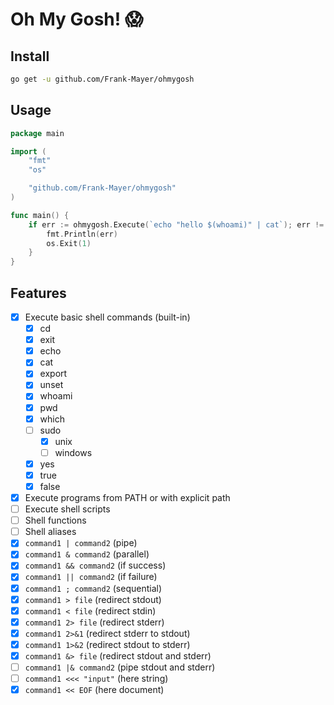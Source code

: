# Oh My Gosh! :scream:

## Install

```bash
go get -u github.com/Frank-Mayer/ohmygosh
```

## Usage

```go
package main

import (
	"fmt"
	"os"

	"github.com/Frank-Mayer/ohmygosh"
)

func main() {
	if err := ohmygosh.Execute(`echo "hello $(whoami)" | cat`); err != nil {
		fmt.Println(err)
		os.Exit(1)
	}
}
```

## Features

- [x] Execute basic shell commands (built-in)
  - [x] cd
  - [x] exit
  - [x] echo
  - [x] cat
  - [x] export
  - [x] unset
  - [x] whoami
  - [x] pwd
  - [x] which
  - [ ] sudo
    - [x] unix
    - [ ] windows
  - [x] yes
  - [x] true
  - [x] false
- [x] Execute programs from PATH or with explicit path
- [ ] Execute shell scripts
- [ ] Shell functions
- [ ] Shell aliases
- [x] `command1 | command2` (pipe)
- [x] `command1 & command2` (parallel)
- [x] `command1 && command2` (if success)
- [x] `command1 || command2` (if failure)
- [x] `command1 ; command2` (sequential)
- [x] `command1 > file` (redirect stdout)
- [x] `command1 < file` (redirect stdin)
- [x] `command1 2> file` (redirect stderr)
- [x] `command1 2>&1` (redirect stderr to stdout)
- [x] `command1 1>&2` (redirect stdout to stderr)
- [x] `command1 &> file` (redirect stdout and stderr)
- [ ] `command1 |& command2` (pipe stdout and stderr)
- [ ] `command1 <<< "input"` (here string)
- [x] `command1 << EOF` (here document)
